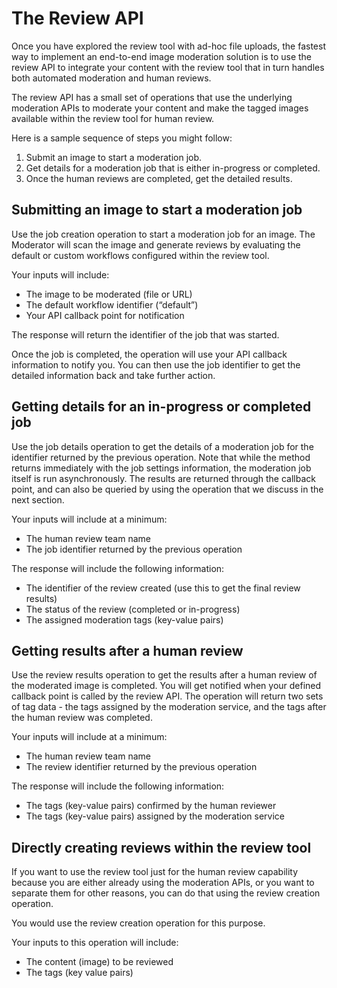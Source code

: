 # The Review API #

Once you have explored the review tool with ad-hoc file uploads, the fastest way to implement an end-to-end image moderation solution is to use the review API to integrate your content with the review tool that in turn handles both automated moderation and human reviews.

The review API has a small set of operations that use the underlying moderation APIs to moderate your content and make the tagged images available within the review tool for human review.

Here is a sample sequence of steps you might follow:

1. Submit an image to start a moderation job.
1. Get details for a moderation job that is either in-progress or completed. 
1. Once the human reviews are completed, get the detailed results.

## Submitting an image to start a moderation job ##
Use the job creation operation to start a moderation job for an image. The Moderator will scan the image and generate reviews by evaluating the default or custom workflows configured within the review tool.

Your inputs will include:

- The image to be moderated (file or URL)
- The default workflow identifier (“default”)
- Your API callback point for notification

The response will return the identifier of the job that was started. 

Once the job is completed, the operation will use your API callback information to notify you. You can then use the job identifier to get the detailed information back and take further action.

## Getting details for an in-progress or completed job ##

Use the job details operation to get the details of a moderation job for the identifier returned by the previous operation. Note that while the method returns immediately with the job settings information, the moderation job itself is run asynchronously. The results are returned through the callback point, and can also be queried by using the operation that we discuss in the next section.

Your inputs will include at a minimum:

- The human review team name
- The job identifier returned by the previous operation

The response will include the following information:

- The identifier of the review created (use this to get the final review results)
- The status of the review (completed or in-progress)
- The assigned moderation tags (key-value pairs)

## Getting results after a human review ##

Use the review results operation to get the results after a human review of the moderated image is completed. You will get notified when your defined callback point is called by the review API. The operation will return two sets of tag data - the tags assigned by the moderation service, and the tags after the human review was completed.

Your inputs will include at a minimum:

- The human review team name
- The review identifier returned by the previous operation

The response will include the following information:

- The tags (key-value pairs) confirmed by the human reviewer
- The tags (key-value pairs) assigned by the moderation service

## Directly creating reviews within the review tool ##

If you want to use the review tool just for the human review capability because you are either already using the moderation APIs, or you want to separate them for other reasons, you can do that using the review creation operation.

You would use the review creation operation for this purpose. 

Your inputs to this operation will include:

- The content (image) to be reviewed
- The tags (key value pairs)

